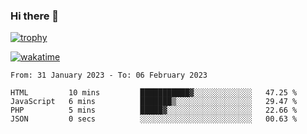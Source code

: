 ### Hi there 👋

[![trophy](https://github-profile-trophy.vercel.app/?username=cxnky&theme=dracula)](https://github.com/ryo-ma/github-profile-trophy)

[![wakatime](https://wakatime.com/badge/user/1c39c599-5497-41b9-a5be-2c4676e7fd23.svg)](https://wakatime.com/@1c39c599-5497-41b9-a5be-2c4676e7fd23)
<!--START_SECTION:waka-->

```text
From: 31 January 2023 - To: 06 February 2023

HTML         10 mins         ███████████▓░░░░░░░░░░░░░   47.25 %
JavaScript   6 mins          ███████▒░░░░░░░░░░░░░░░░░   29.47 %
PHP          5 mins          █████▓░░░░░░░░░░░░░░░░░░░   22.66 %
JSON         0 secs          ░░░░░░░░░░░░░░░░░░░░░░░░░   00.63 %
```

<!--END_SECTION:waka-->
